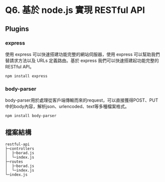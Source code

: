 # Q6. 基於 node.js 實現 RESTful API

## Plugins

### express

使用 express 可以快速搭建功能完整的網站伺服器，使用 express 可以幫助我們替請求方法以及 URLs 定義路由。基於 express 我們可以快速搭建起功能完整的 RESTful API。

```sh
npm install express
```

### body-parser
body-parser用於處理從客戶端傳輸而來的request，可以直接獲得POST、PUT中的body內容，解析json、urlencoded、text等多種檔案格式。

```sh
npm install body-parser
```

## 檔案結構
```
restful-api
├─controllers
│  ├─borad.js
│  └─index.js
├─routes
│  ├─borad.js
│  └─index.js
└─index.js
```
